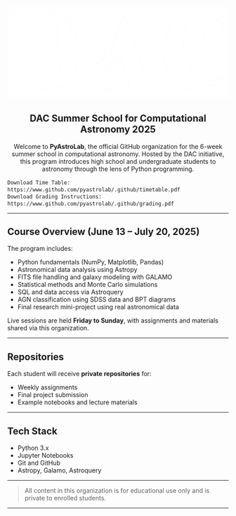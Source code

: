 
<p align="center">
  <img src="image.png" width="600" alt="DAC Logo">
</p>

<h2 align="center">DAC Summer School for Computational Astronomy 2025</h2>

<p align="center">
  Welcome to <strong>PyAstroLab</strong>, the official GitHub organization for the 6-week summer school in computational astronomy. Hosted by the DAC initiative, this program introduces high school and undergraduate students to astronomy through the lens of Python programming.
</p>

```
Download Time Table: https://www.github.com/pyastrolab/.github/timetable.pdf
Download Grading Instructions: https://www.github.com/pyastrolab/.github/grading.pdf
```
---

## Course Overview (June 13 – July 20, 2025)

The program includes:

* Python fundamentals (NumPy, Matplotlib, Pandas)
* Astronomical data analysis using Astropy
* FITS file handling and galaxy modeling with GALAMO
* Statistical methods and Monte Carlo simulations
* SQL and data access via Astroquery
* AGN classification using SDSS data and BPT diagrams
* Final research mini-project using real astronomical data

Live sessions are held **Friday to Sunday**, with assignments and materials shared via this organization.

---

## Repositories

Each student will receive **private repositories** for:

* Weekly assignments
* Final project submission
* Example notebooks and lecture materials

---

## Tech Stack

* Python 3.x
* Jupyter Notebooks
* Git and GitHub
* Astropy, Galamo, Astroquery

---

> All content in this organization is for educational use only and is private to enrolled students.

---
